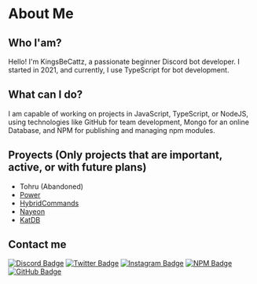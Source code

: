 # About Me
## Who I'am?
Hello! I'm KingsBeCattz, a passionate beginner Discord bot developer. I started in 2021, and currently, I use TypeScript for bot development.

## What can I do?
I am capable of working on projects in JavaScript, TypeScript, or NodeJS, using technologies like GitHub for team development, Mongo for an online Database, and NPM for publishing and managing npm modules.

## Proyects **(Only projects that are important, active, or with future plans)**
- Tohru (Abandoned)
- [Power](https://discord.com/api/oauth2/authorize?client_id=1128150135927484456&permissions=8&scope=applications.commands%20bot)
- [HybridCommands](https://www.npmjs.com/package/hybridcommands)
- [Nayeon](https://www.npmjs.com/package/nayeon)
- [KatDB](https://www.npmjs.com/package/katdb)

## Contact me
<a href="https://discord.com/users/1125490330679115847"><img src="https://img.shields.io/badge/-Discord-000000?labelColor=5568f2&logo=discord&logoColor=ffffff" alt="Discord Badge"/></a>
<a href="https://twitter.com/kingsbcats"><img src="https://img.shields.io/badge/-Twitter-000000?labelColor=1da1f2&logo=twitter&logoColor=ffffff" alt="Twitter Badge"/></a>
<a href="https://instagram.com/kingsbcattz"><img src="https://img.shields.io/badge/-Instagram-000000?labelColor=E4405F&logo=instagram&logoColor=ffffff" alt="Instagram Badge"/></a>
<a href="https://npmjs.com/~jdaniel-dev/"><img src="https://img.shields.io/badge/-NPM-000000?labelColor=cd0000&logo=npm&logoColor=ffffff" alt="NPM Badge"/></a>
<a href="https://github.com/KingsBeCattz/"><img src="https://img.shields.io/badge/-GitHub-000000?logo=github&logoColor=ffffff" alt="GitHub Badge"/></a>
